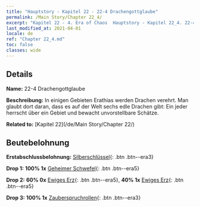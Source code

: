 ```yaml
---
title: "Hauptstory - Kapitel 22 - 22-4 Drachengottglaube"
permalink: /Main Story/Chapter 22_4/
excerpt: "Kapitel 22 - 4. Era of Chaos  Hauptstory - Kapitel 22_4. 22-4 Drachengottglaube"
last_modified_at: 2021-04-01
locale: de
ref: "Chapter 22_4.md"
toc: false
classes: wide
---
```


## Details

 **Name:** 22-4 Drachengottglaube

 **Beschreibung:** In einigen Gebieten Erathias werden Drachen verehrt. Man glaubt dort daran, dass es auf der Welt sechs edle Drachen gibt: Ein jeder herrscht über ein Gebiet und bewacht unvorstellbare Schätze.

 **Related to:** [Kapitel 22](/de/Main Story/Chapter 22/)

## Beutebelohnung

 **Erstabschlussbelohnung:** [Silberschlüssel](/de/Items/con_693/){: .btn .btn--era3}

 **Drop 1:** **100% 1x** [Geheimer Schwefel](/de/Items/mat_78/){: .btn .btn--era5}

 **Drop 2:** **60% 0x** [Ewiges Erz](/de/Items/mat_68/){: .btn .btn--era5}, **40% 1x** [Ewiges Erz](/de/Items/mat_68/){: .btn .btn--era5}

 **Drop 3:** **100% 1x** [Zauberspruchrollen](/de/Items/con_694/){: .btn .btn--era3}

